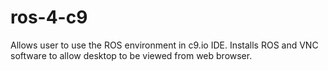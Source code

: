 # ros-4-c9
Allows user to use the ROS environment in c9.io IDE. Installs ROS and VNC software to allow desktop to be viewed from web browser.
